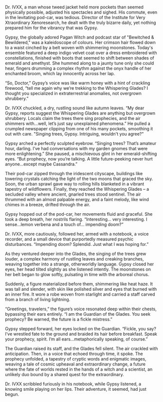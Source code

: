 Dr. IVXX, a man whose tweed jacket held more pockets than seemed physically possible, adjusted his spectacles and sighed. His commute, even in the levitating pod-car, was tedious. Director of the Institute for Very Xtraordinary Xenoresearch, he dealt with the truly bizarre daily, yet nothing prepared him for the vibrancy that was Gypsy. 

Gypsy, the globally adored Pagan Witch and podcast star of "Bewitched & Bewildered," was a kaleidoscope of colours. Her crimson hair flowed down to a waist cinched by a belt woven with shimmering moonstones. Today's ensemble featured a deep indigo velvet coat over a dress embroidered with constellations, finished with boots that seemed to shift between shades of emerald and amethyst.  She hummed along to a jaunty tune only she could hear, fingers drumming a complex rhythm against the onyx handle of her enchanted broom, which lay innocently across her lap.

“So, Doctor,” Gypsy’s voice was like warm honey with a hint of crackling firewood, “tell me again why we’re trekking to the Whispering Glades? I thought you specialized in extraterrestrial anomalies, not overgrown shrubbery.”

Dr. IVXX chuckled, a dry, rustling sound like autumn leaves. “My dear Gypsy, reports suggest the Whispering Glades are anything but overgrown shrubbery. Locals claim the trees there sing prophecies, and the air shimmers with…well, let’s just say unexplained phenomena.” He pulled a crumpled newspaper clipping from one of his many pockets, smoothing it out with care. "Singing trees, Gypsy.  Intriguing, wouldn't you agree?"

Gypsy arched a perfectly sculpted eyebrow. “Singing trees?  That’s amateur hour, darling.  I’ve had conversations with my garden gnomes that were more enlightening.”  She paused, a mischievous glint in her emerald-shifting eyes. “But prophecy, now you’re talking.  A little future-peeking never hurt anyone…except maybe Cassandra.”

Their pod-car zipped through the iridescent cityscape, buildings like towering crystals catching the light of the two moons that graced the sky.  Soon, the urban sprawl gave way to rolling hills blanketed in a vibrant tapestry of wildflowers.  Finally, they reached the Whispering Glades – a secluded valley where ancient, gnarled trees stood sentinel.  The air thrummed with an almost palpable energy, and a faint melody, like wind chimes in a breeze, drifted through the air.

Gypsy hopped out of the pod-car, her movements fluid and graceful.  She took a deep breath, her nostrils flaring.  “Interesting… very interesting.  I sense…lemon verbena and a touch of… impending doom?”

Dr. IVXX, more cautiously, followed her, armed with a notebook, a voice recorder, and a small device that purportedly measured psychic disturbances. “Impending doom?  Splendid.  Just what I was hoping for.”

As they ventured deeper into the Glades, the singing of the trees grew louder, a complex harmony of rustling leaves and creaking branches, weaving together into a strange, otherworldly language.  Gypsy closed her eyes, her head tilted slightly as she listened intently.  The moonstones on her belt began to glow softly, pulsating in time with the arboreal chorus.

Suddenly, a figure materialized before them, shimmering like heat haze.  It was tall and slender, with skin like polished silver and eyes that burned with an inner fire.  It wore a robe woven from starlight and carried a staff carved from a branch of living lightning.

“Greetings, travelers,” the figure’s voice resonated deep within their chests, bypassing their ears entirely. “I am the Guardian of the Glades. You seek prophecy?  Be warned, the future is a fickle mistress.”

Gypsy stepped forward, her eyes locked on the Guardian. “Fickle, you say?  I’ve wrestled fate to the ground and braided its hair before breakfast.  Speak your prophecy, spirit.  I’m all ears…metaphorically speaking, of course.”

The Guardian raised its staff, and the Glades fell silent. The air crackled with anticipation. Then, in a voice that echoed through time, it spoke. The prophecy unfolded, a tapestry of cryptic words and enigmatic images, weaving a tale of cosmic upheaval and extraordinary change, a future where the fate of worlds rested in the hands of a witch and a scientist, an unlikely duo bound by a shared quest for the extraordinary.

Dr. IVXX scribbled furiously in his notebook, while Gypsy listened, a knowing smile playing on her lips. Their adventure, it seemed, had just begun.
